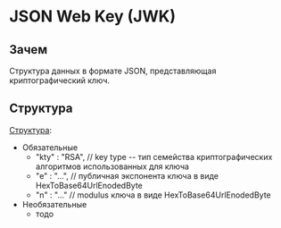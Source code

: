 # JSON Web Key (JWK)

## Зачем

Структура данных в формате JSON, представляющая криптографический ключ.

## Структура

[Структура](https://wiki.openbankingrussia.ru/security/json-web-key-structure):

- Обязательные
  - "kty" : "RSA", // key type -- тип семейства криптографических алгоритмов использованных для ключа
  - "e" : "...", // публичная экспонента ключа в виде HexToBase64UrlEnodedByte
  - "n" : "..." // modulus ключа в виде  HexToBase64UrlEnodedByte
- Необязательные
  - тодо
